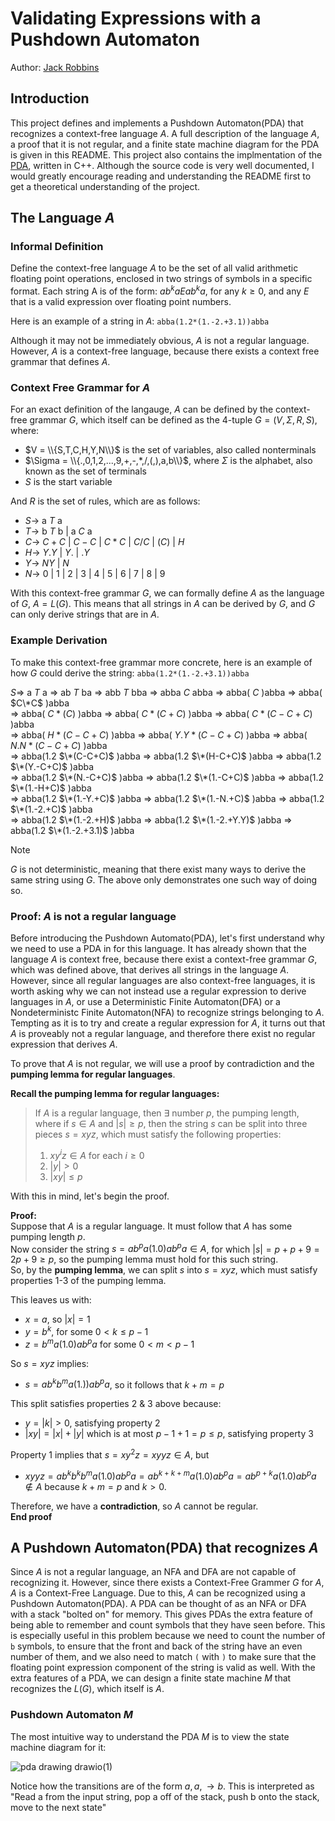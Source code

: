# Validating Expressions with a Pushdown Automaton
Author: [Jack Robbins](https://www.github.com/jackr276)

## Introduction
This project defines and implements a Pushdown Automaton(PDA) that recognizes a context-free language $A$. A full description of the language $A$, a proof that it is not regular, and a finite state machine diagram for the PDA is given in this README. This project also contains the 
implmentation of the [PDA](https://github.com/jackr276/Expression-Validation-with-a-PDA/blob/main/src/pda.cpp), written in C++. Although the source code is very well documented, I would greatly encourage reading and understanding the README first to get a theoretical understanding
of the project.

## The Language $A$
### Informal Definition
Define the context-free language $A$ to be the set of all valid arithmetic floating point operations, enclosed in two strings of symbols in a specific format. Each string A is of the form:
$ab^kaEab^ka$, for any $k \geq 0$, and any $E$ that is a valid expression over floating point numbers. 

Here is an example of a string in $A$: `abba(1.2*(1.-2.+3.1))abba`

Although it may not be immediately obvious, $A$ is not a regular language. However, $A$ is a context-free language, because there exists a context free grammar that defines $A$.

### Context Free Grammar for $A$
For an exact definition of the langauge, $A$ can be defined by the context-free grammar $G$, which itself can be defined as the 4-tuple $G = (V, \Sigma, R, S)$, 
where:
 * $V = \\{S,T,C,H,Y,N\\}$ is the set of variables, also called nonterminals
 * $\Sigma = \\{.,0,1,2,...,9,+,-,*,/,(,),a,b\\}$, where $\Sigma$ is the alphabet, also known as the set of terminals
 * $S$ is the start variable

And $R$ is the set of rules, which are as follows:
 * $S \rightarrow$ a $T$ a
 * $T \rightarrow$ b $T$ b | a $C$ a
 * $C \rightarrow$ $C+C$ | $C-C$ | $C*C$ | $C/C$ | $(C)$ | $H$
 * $H \rightarrow$ $Y.Y$ | $Y.$ | $.Y$
 * $Y \rightarrow$ $NY$ | $N$
 * $N \rightarrow$ 0 | 1 | 2 | 3 | 4 | 5 | 6 | 7 | 8 | 9

With this context-free grammar $G$, we can formally define $A$ as the language of $G$, $A = L(G)$. This means that all strings in $A$ can be derived by $G$, and $G$ can only derive strings that are in $A$.

### Example Derivation
To make this context-free grammar more concrete, here is an example of how $G$ could derive the string: `abba(1.2*(1.-2.+3.1))abba`

$S \Rightarrow$ a $T$ a $\Rightarrow$ ab $T$ ba $\Rightarrow$ abb $T$ bba $\Rightarrow$ abba $C$ abba $\Rightarrow$ abba( $C$ )abba $\Rightarrow$ abba( $C\*C$ )abba  
  $\Rightarrow$ abba( $C*(C)$ )abba $\Rightarrow$ abba( $C*(C+C)$ )abba $\Rightarrow$ abba( $C*(C-C+C)$ )abba  
  $\Rightarrow$ abba( $H*(C-C+C)$ )abba $\Rightarrow$ abba( $Y.Y*(C-C+C)$ )abba $\Rightarrow$ abba( $N.N*(C-C+C)$ )abba  
  $\Rightarrow$ abba(1.2 $\*(C-C+C)$ )abba $\Rightarrow$ abba(1.2 $\*(H-C+C)$ )abba $\Rightarrow$ abba(1.2 $\*(Y.-C+C)$ )abba  
  $\Rightarrow$ abba(1.2 $\*(N.-C+C)$ )abba $\Rightarrow$ abba(1.2 $\*(1.-C+C)$ )abba $\Rightarrow$ abba(1.2 $\*(1.-H+C)$ )abba  
  $\Rightarrow$ abba(1.2 $\*(1.-Y.+C)$ )abba $\Rightarrow$ abba(1.2 $\*(1.-N.+C)$ )abba $\Rightarrow$ abba(1.2 $\*(1.-2.+C)$ )abba  
  $\Rightarrow$ abba(1.2 $\*(1.-2.+H)$ )abba $\Rightarrow$ abba(1.2 $\*(1.-2.+Y.Y)$ )abba $\Rightarrow$ abba(1.2 $\*(1.-2.+3.1)$ )abba

>[!NOTE]
>$G$ is not deterministic, meaning that there exist many ways to derive the same string using $G$. The above only demonstrates one such way of doing so.

### Proof: $A$ is not a regular language
Before introducing the Pushdown Automato(PDA), let's first understand why we need to use a PDA in for this language. It has already shown that the language $A$ is context free, because there exist a context-free grammar $G$, which was defined above, that derives all strings in the language
$A$. However, since all regular languages are also context-free languages, it is worth asking why we can not instead use a regular expression to derive languages in $A$, or use a Deterministic Finite Automaton(DFA) or a Nondeterministc Finite Automaton(NFA) to recognize strings belonging to
$A$. Tempting as it is to try and create a regular expression for $A$, it turns out that $A$ is proveably not a regular language, and therefore there exist no regular expression that derives $A$.

To prove that $A$ is not regular, we will use a proof by contradiction and the **pumping lemma for regular languages**.

**Recall the pumping lemma for regular languages:**
> If $A$ is a regular language, then $\exists$ number $p$, the pumping length, where if $s \in A$ and $|s| \geq p$, then the string $s$ can be split into three pieces $s = xyz$, which must satisfy the following properties:
> 1. $xy^iz \in A$ for each $i \geq 0$
> 2. $|y| \gt 0$
> 3. $|xy| \leq p$

With this in mind, let's begin the proof.

**Proof:**  
Suppose that $A$ is a regular language. It must follow that $A$ has some pumping length $p$.  
Now consider the string $s = ab^pa(1.0)ab^pa \in A$, for which $|s| = p+p+9 = 2p+9 \geq p$, so the pumping lemma must hold for this such string.  
So, by the **pumping lemma**, we can split $s$ into $s = xyz$, which must satisfy properties 1-3 of the pumping lemma.   

This leaves us with:   
* $x = a$, so $|x| = 1$
* $y = b^k$, for some $0 \lt k \leq p-1$
* $z = b^ma(1.0)ab^pa$ for some $0 \lt m \lt p-1$

So $s = xyz$ implies:  
* $s = ab^kb^ma(1.))ab^pa$, so it follows that $k+m = p$

This split satisfies properties 2 & 3 above because:   
* $y = |k| \gt 0$, satisfying property 2
* $|xy| = |x| + |y|$ which is at most $p-1 + 1 = p \leq p$, satisfying property 3

Property 1 implies that $s = xy^2z = xyyz \in A$, but  
* $xyyz = ab^kb^kb^ma(1.0)ab^pa = ab^{k+k+m}a(1.0)ab^pa = ab^{p+k}a(1.0)ab^pa \notin A$
  because $k+m = p$ and $k \gt 0$.
  
Therefore, we have a **contradiction**, so $A$ cannot be regular.  
**End proof**

## A Pushdown Automaton(PDA) that recognizes $A$
Since $A$ is not a regular language, an NFA and DFA are not capable of recognizing it. However, since there exists a Context-Free Grammer $G$ for $A$, $A$ is a Context-Free Language. Due to this, $A$ can be recognized using a Pushdown Automaton(PDA). A PDA can be thought of as an
NFA or DFA with a stack "bolted on" for memory. This gives PDAs the extra feature of being able to remember and count symbols that they have seen before. This is especially useful in this problem because we need to count the number of `b` symbols, to ensure that the front and back of the
string have an even number of them, and we also need to match `(` with `)` to make sure that the floating point expression component of the string is valid as well. With the extra features of a PDA, we can design a finite state machine $M$ that recognizes the $L(G)$, which itself is $A$.

### Pushdown Automaton $M$
The most intuitive way to understand the PDA $M$ is to view the state machine diagram for it:   

![pda drawing drawio(1)](https://github.com/jackr276/Expression-Validation-with-a-PDA/assets/113046361/1205c8ae-bdf5-4aae-9cd4-0d8c5c649076)   

Notice how the transitions are of the form $a, a, \rightarrow b$. This is interpreted as "Read a from the input string, pop a off of the stack, push b onto the stack, move to the next state"
